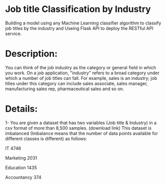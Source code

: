 # Job title Classification by Industry
 
Building a model using any Machine Learning classifier algorithm to classify job titles by the industry and Useing Flask API to deploy the RESTful API service.


# Description:

You can think of the job industry as the category or general field in which
you work. On a job application, "industry" refers to a broad category under
which a number of job titles can fall. For example, sales is an industry; job
titles under this category can include sales associate, sales manager,
manufacturing sales rep, pharmaceutical sales and so on.

# Details:

1- You are given a dataset that has two variables (Job title & Industry) in a csv
format of more than 8,500 samples. (download link)
This dataset is imbalanced (Imbalance means that the number of data
points available for different classes is different) as follows:

IT 4746

Marketing 2031

Education 1435

Accountancy 374

